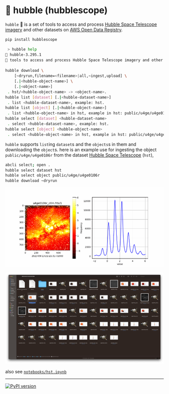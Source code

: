 # 🔭 hubble (hubblescope)

`hubble` 🔭 is a set of tools to access and process [Hubble Space Telescope imagery](https://registry.opendata.aws/hst/) and other datasets on [AWS Open Data Registry](https://registry.opendata.aws/).

```bash
pip install hubblescope
```

```bash
 > hubble help
🔭 hubble-3.295.1
🔭 tools to access and process Hubble Space Telescope imagery and other datasets on AWS Open Data Registry.

hubble download \
	[~dryrun,filename=<filename>|all,~ingest,upload] \
	[.|<hubble-object-name>] \
	[.|<object-name>]
 . hst/<hubble-object-name> -> <object-name>.
hubble list [dataset] [.|<hubble-dataset-name>]
 . list <hubble-dataset-name>, example: hst.
hubble list [object] [.|<hubble-object-name>]
 . list <hubble-object-name> in hst, example in hst: public/u4ge/u4ge0106r.
hubble select [dataset] <hubble-dataset-name>
 . select <hubble-dataset-name>, example: hst.
hubble select [object] <hubble-object-name>
 . select <hubble-object-name> in hst, example in hst: public/u4ge/u4ge0106r.
```

`hubble` supports `list`ing `dataset`s and the `objects`s in them and downloading the `object`s. here is an example use for ingesting the object `public/u4ge/u4ge0106r` from the dataset [Hubble Space Telescope](https://registry.opendata.aws/hst/) (`hst`),

```bash
abcli select; open .
hubble select dataset hst
hubble select object public/u4ge/u4ge0106r
hubble download ~dryrun
```

![image](./assets/hst/u4ge0106r_c0m.gif)

![image](./assets/hst/2023-09-15-19-34-36-01196.png)

also see [`notebooks/hst.ipynb`](./notebooks/hst.ipynb)

---

[![PyPI version](https://img.shields.io/pypi/v/hubblescope.svg)](https://pypi.org/project/hubblescope/)
